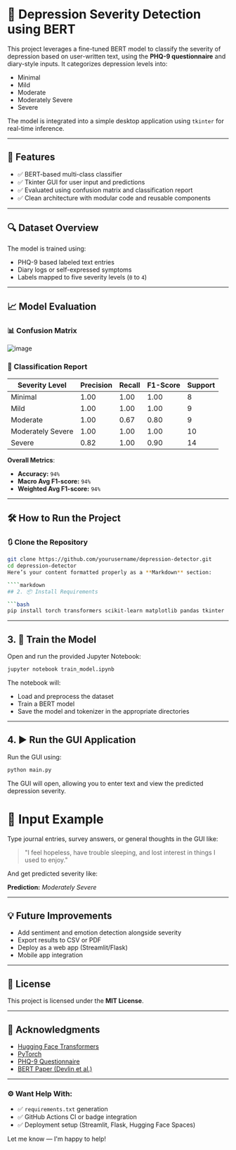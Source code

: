 # 🧠 Depression Severity Detection using BERT

This project leverages a fine-tuned BERT model to classify the severity of depression based on user-written text, using the **PHQ-9 questionnaire** and diary-style inputs. It categorizes depression levels into:

- Minimal
- Mild
- Moderate
- Moderately Severe
- Severe

The model is integrated into a simple desktop application using `tkinter` for real-time inference.

---

## 🚀 Features

- ✅ BERT-based multi-class classifier
- ✅ Tkinter GUI for user input and predictions
- ✅ Evaluated using confusion matrix and classification report
- ✅ Clean architecture with modular code and reusable components

---

## 🔍 Dataset Overview

The model is trained using:
- PHQ-9 based labeled text entries
- Diary logs or self-expressed symptoms
- Labels mapped to five severity levels (`0` to `4`)

---

## 📈 Model Evaluation

### 📊 Confusion Matrix

![image](https://github.com/user-attachments/assets/3b995dd1-8cd5-4709-a4ac-81c3f4eb6964)


### 🧾 Classification Report

| **Severity Level**    | **Precision** | **Recall** | **F1-Score** | **Support** |
|-----------------------|---------------|------------|--------------|-------------|
| Minimal               | 1.00          | 1.00       | 1.00         | 8           |
| Mild                  | 1.00          | 1.00       | 1.00         | 9           |
| Moderate              | 1.00          | 0.67       | 0.80         | 9           |
| Moderately Severe     | 1.00          | 1.00       | 1.00         | 10          |
| Severe                | 0.82          | 1.00       | 0.90         | 14          |

**Overall Metrics**:
- **Accuracy:** `94%`
- **Macro Avg F1-score:** `94%`
- **Weighted Avg F1-score:** `94%`

---

## 🛠️ How to Run the Project

### 🔃 Clone the Repository

```bash
git clone https://github.com/yourusername/depression-detector.git
cd depression-detector
Here’s your content formatted properly as a **Markdown** section:

````markdown
## 2. 📦 Install Requirements

```bash
pip install torch transformers scikit-learn matplotlib pandas tkinter
````
---

## 3. 📓 Train the Model

Open and run the provided Jupyter Notebook:

```bash
jupyter notebook train_model.ipynb
```

The notebook will:

* Load and preprocess the dataset
* Train a BERT model
* Save the model and tokenizer in the appropriate directories

---

## 4. ▶️ Run the GUI Application

Run the GUI using:

```bash
python main.py
```

The GUI will open, allowing you to enter text and view the predicted depression severity.

# 🧠 Input Example

Type journal entries, survey answers, or general thoughts in the GUI like:

> "I feel hopeless, have trouble sleeping, and lost interest in things I used to enjoy."

And get predicted severity like:

**Prediction:** _Moderately Severe_

---

## 💡 Future Improvements

- Add sentiment and emotion detection alongside severity  
- Export results to CSV or PDF  
- Deploy as a web app (Streamlit/Flask)  
- Mobile app integration  

---

## 📜 License

This project is licensed under the **MIT License**.

---

## 🙏 Acknowledgments

- [Hugging Face Transformers](https://huggingface.co/transformers/)
- [PyTorch](https://pytorch.org/)
- [PHQ-9 Questionnaire](https://www.ncbi.nlm.nih.gov/pmc/articles/PMC1495268/)
- [BERT Paper (Devlin et al.)](https://arxiv.org/abs/1810.04805)

---

### ⚙️ Want Help With:

- ✅ `requirements.txt` generation  
- ✅ GitHub Actions CI or badge integration  
- ✅ Deployment setup (Streamlit, Flask, Hugging Face Spaces)

Let me know — I'm happy to help!


